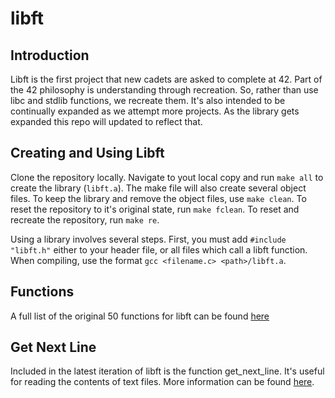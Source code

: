 # libft

Introduction
------------

Libft is the first project that new cadets are asked to complete at 42. Part of the 42 philosophy is understanding through recreation. So, rather than use libc and stdlib functions, we recreate them. It's also intended to be continually expanded as we attempt more projects. As the library gets expanded this repo will updated to reflect that.

Creating and Using Libft
----------------------------------

Clone the repository locally. Navigate to yout local copy and run `make all` to create the library (`libft.a`). The make file will also create several object files. To keep the library and remove the object files, use `make clean`. To reset the repository to it's original state, run `make fclean`. To reset and recreate the repository, run `make re`. 

Using a library  involves several steps. First, you must add `#include "libft.h"` either to your header file, or all files which  call a libft function. When compiling, use the format `gcc <filename.c> <path>/libft.a`.

Functions
---------
A full list of the original 50 functions for libft can be found [here](https://cdn.intra.42.fr/pdf/pdf/775/libft.en.pdf)

## Get Next Line
Included in the latest iteration of libft is the function get_next_line. It's useful for reading the contents of text files. More information can be found [here](https://github.com/raovinnakota/get_next_line).


